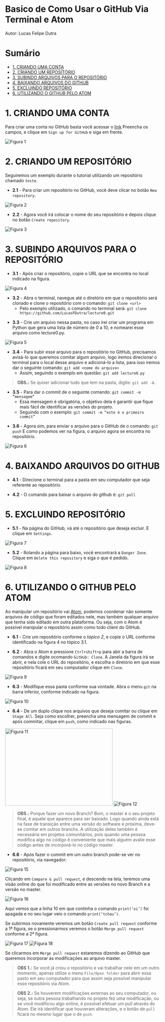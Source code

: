 # Basico de Como Usar o GitHub Via Terminal e Atom

Autor: Lucas Felipe Dutra

# Sumário

- [1. CRIANDO UMA CONTA](#1-criando-uma-conta)
- [2. CRIANDO UM REPOSITÓRIO](#2-criando-um-repositório)
- [3. SUBINDO ARQUIVOS PARA O REPOSITÓRIO](#3-subindo-arquivos-para-o-repositório)
- [4. BAIXANDO ARQUIVOS DO GITHUB](#4-baixando-arquivos-do-github)
- [5. EXCLUINDO REPOSITÓRIO](#5-excluindo-repositório)
- [6. UTILIZANDO O GITHUB PELO ATOM](#6-utilizando-o-github-pelo-atom)

# 1. CRIANDO UMA CONTA

Para criar uma conta no GitHub basta você acessar o [link](https://github.com/) Preencha os campos, e clique em `Sign up for GitHub` e siga em frente.

<img src = 'https://github.com/LucasFDutra/Basico-De-GitHub/blob/master/Imagens/Figura%201.png?raw=true' title = 'Figura 1'>

# 2. CRIANDO UM REPOSITÓRIO

Seguiremos um exemplo durante o tutorial utilizando um repositório chamado `teste`.

- **2.1** - Para criar um repositório no GitHub, você deve clicar no botão `New repository`.

<img src = 'https://github.com/LucasFDutra/Basico-De-GitHub/blob/master/Imagens/Figura%202.png?raw=true' title = 'Figura 2'>

- **2.2** - Agora você irá colocar o nome do seu repositório e depois clique no botão `Create repository`.

<img src = 'https://github.com/LucasFDutra/Basico-De-GitHub/blob/master/Imagens/Figura%203.png?raw=true' title = 'Figura 3'>

# 3. SUBINDO ARQUIVOS PARA O REPOSITÓRIO

- **3.1** - Após criar o repositório, copie o URL que se encontra no local indicado na figura.

<img src = 'https://github.com/LucasFDutra/Basico-De-GitHub/blob/master/Imagens/Figura%204.png?raw=true' title = 'Figura 4'>

- **3.2** - Abra o terminal, navegue até o diretório em que o repositório será clonado e clone o repositório com o comando: `git clone <url>`
  - Pelo exemplo utilizado, o comando no terminal será: `git clone https://github.com/LucasFDutra/lecture0.git`

* **3.3** - Crie um arquivo nessa pasta, no caso irei criar um programa em Python que gera uma lista de número de 0 a 10, e nomearei esse arquivo como lecture0.py.

<img src = 'https://github.com/LucasFDutra/Basico-De-GitHub/blob/master/Imagens/Figura%205.png?raw=true' title = 'Figura 5'>

- **3.4** - Para subir esse arquivo para o repositório no GitHub, precisamos avisá-lo que queremos comitar algum arquivo, logo iremos direcionar o terminal para o local desse arquivo e adicioná-lo a lista, para isso iremos dar o seguinte comando: `git add <nome do arquivo>`
  - Assim, seguindo o exemplo em questão: `git add lecture0.py`

> **OBS.:** Se quiser adicionar tudo que tem na pasta, digite: `git add -A`.

- **3.5** - Para dar o commit de o seguinte comando: `git commit -m “mensagem”`
  - Essa mensagem é obrigatória, o objetivo dela é garantir que fique mais fácil de identificar as versões do projeto.
  - Seguindo com o exemplo: `git commit -m “este é o primeiro commit”`

* **3.6** - Agora sim, para enviar o arquivo para o GitHub de o comando: `git push`
  E como podemos ver na figura, o arquivo agora se encontra no repositório.

<img src = 'https://github.com/LucasFDutra/Basico-De-GitHub/blob/master/Imagens/Figura%206.png?raw=true' title = 'Figura 6'>

# 4. BAIXANDO ARQUIVOS DO GITHUB

- **4.1** - Direcione o terminal para a pasta em seu computador que seja referente ao repositório.

* **4.2** - O comando para baixar o arquivo do github é: `git pull`

# 5. EXCLUINDO REPOSITÓRIO

- **5.1** - Na página do GitHub, vá até o repositório que deseja excluir. E clique em `Settings`.

<img src = 'https://github.com/LucasFDutra/Basico-De-GitHub/blob/master/Imagens/Figura%207.png?raw=true' title = 'Figura 7'>

- **5.2** - Rolando a página para baixo, você encontrará a `Danger Zone`. Clique em `Delete this repository` e siga o que é pedido.

<img src = 'https://github.com/LucasFDutra/Basico-De-GitHub/blob/master/Imagens/Figura%208.png?raw=true' title = 'Figura 8'>

# 6. UTILIZANDO O GITHUB PELO ATOM

Ao manipular um repositório vai [Atom](https://atom.io/), podemos coordenar não somente arquivos de código que foram editados nele, mas também qualquer arquivo que tenha sido editado em outra plataforma. Ou seja, com o Atom é possível manipular o repositório assim como todo client do GitHub.

- **6.1** - Crie um repositório conforme o _tópico 2_, e copie o URL conforme identificado na figura 4 no tópico 3.1.

* **6.2** - Abra o Atom e pressione `Ctrl+shift+p` para abir a barra de comandos e digite ocomando `GitHub: Clone`. A Janela da figura irá se abrir, e nela cole o URL do repositório, e escolha o diretório em que esse repositório ficará em seu computador clique em `Clone`.

<img src = 'https://github.com/LucasFDutra/Basico-De-GitHub/blob/master/Imagens/Figura%209.png?raw=true' title = 'Figura 9'>

- **6.3** - Modifique essa pasta conforme sua vontade. Abra o menu `git` na barra inferior, conforme indicado na figura.

<img src = 'https://github.com/LucasFDutra/Basico-De-GitHub/blob/master/Imagens/Figura%2010.png?raw=true' title = 'Figura 10'>

- **6.4** - De um duplo clique nos arquivos que deseja comitar ou clique em `Stage All`. Seja como escolher, preencha uma mensagem de commit e após commitar, clique em `push`, como indicado nas figuras.

<img src = 'https://github.com/LucasFDutra/Basico-De-GitHub/blob/master/Imagens/Figura%2011.png?raw=true' title = 'Figura 11' width=350 height=250>
<img src = 'https://github.com/LucasFDutra/Basico-De-GitHub/blob/master/Imagens/Figura%2012.png?raw=true' title = 'Figura 12'>

> **OBS.:** Porque fazer um novo Branch? Bom, o master é o seu projeto final, é aquele que aparece para ser baixado. Logo quando ainda está na fase de transição entre uma versão do software e próxima, deve-se comitar em outros branchs. A utilização deles também é necessária em projetos comunitários, pois quando uma pessoa modifica algo no código é conveniente que mais alguém avalie esse código antes de incorporá-lo no código master.

- **6.6** - Após fazer o commit em um outro branch pode-se ver no repositório, via navegador:

<img src = 'https://github.com/LucasFDutra/Basico-De-GitHub/blob/master/Imagens/Figura%2015.png?raw=true' title = 'Figura 15'>

Clicando em `Compare & pull request`, e descendo na tela, teremos uma visão online do que foi modificado entre as versões no novo Branch e a versão no master.

<img src = 'https://github.com/LucasFDutra/Basico-De-GitHub/blob/master/Imagens/Figura%2016.png?raw=true' title = 'Figura 16'>

Aqui vemos que a linha 10 em que continha o comando `print(‘oi’)` foi apagada e no seu lugar veio o comando `print(‘tchau’)`.

Se subirmos novamente veremos um botão `Create pull request` conforme a 1ª figura, se o pressionarmos veremos o botão `Marge pull request` conforme a 2ª figura.

<img src = 'https://github.com/LucasFDutra/Basico-De-GitHub/blob/master/Imagens/Figura%2017.png?raw=true' title = 'Figura 17'>
<img src = 'https://github.com/LucasFDutra/Basico-De-GitHub/blob/master/Imagens/Figura%2018.png?raw=true' title = 'Figura 18'>

Se clicarmos em `Merge pull request` estaremos dizendo ao GitHub que queremos incorporar as modificações ao arquivo master.

> **OBS 1.:** Se você já criou o repositório e vai trabalhar nele em um outro momento, apenas utilize o menu `File/Open folder` para abrir essa pasto em seu computador para que assim seja possível manipular esse repositório via Atom.

> **OBS 2.:** Se houverem modificações externas ao seu computador, ou seja, se outra pessoa trabalhando no projeto fez uma modificação, ou se você modificou algo online, é possível efetuar um pull através do Atom. Ele irá identificar que houveram alterações, e o botão de `pull` ficará no mesmo lugar que o de `push`.
